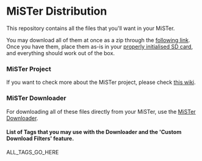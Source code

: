 # MiSTer Distribution

This repository contains all the files that you'll want in your MiSTer.

You may download all of them at once as a zip through the [following link](https://github.com/MiSTer-devel/Distribution_MiSTer/archive/refs/heads/main.zip). Once you have them, place them as-is in your [properly initialised SD card](https://github.com/MiSTer-devel/mr-fusion), and everything should work out of the box.

### MiSTer Project

If you want to check more about the MiSTer project, please check [this wiki](https://github.com/MiSTer-devel/Main_MiSTer/wiki).

### MiSTer Downloader

For downloading all of these files directly from your MiSTer, use the [MiSTer Downloader](https://github.com/MiSTer-devel/Downloader_MiSTer).

#### List of Tags that you may use with the Downloader and the 'Custom Download Filters' feature.

ALL_TAGS_GO_HERE
